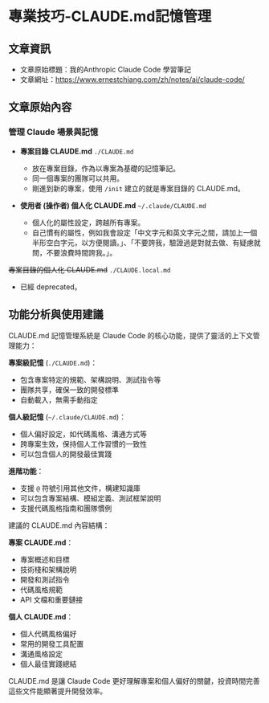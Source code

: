 # 專業技巧-CLAUDE.md記憶管理

## 文章資訊
- 文章原始標題：我的Anthropic Claude Code 學習筆記
- 文章網址：https://www.ernestchiang.com/zh/notes/ai/claude-code/

## 文章原始內容

### 管理 Claude 場景與記憶

- **專案目錄 CLAUDE.md** `./CLAUDE.md`
  - 放在專案目錄，作為以專案為基礎的記憶筆記。
  - 同一個專案的團隊可以共用。
  - 剛進到新的專案，使用 `/init` 建立的就是專案目錄的 CLAUDE.md。

- **使用者 (操作者) 個人化 CLAUDE.md** `~/.claude/CLAUDE.md`
  - 個人化的屬性設定，跨越所有專案。
  - 自己慣有的屬性，例如我會設定「中文字元和英文字元之間，請加上一個半形空白字元，以方便閱讀。」、「不要誇我，驗證過是對就去做、有疑慮就問，不要浪費時間誇我。」。

~~專案目錄的個人化 CLAUDE.md~~ `./CLAUDE.local.md`
- 已經 deprecated。

## 功能分析與使用建議

CLAUDE.md 記憶管理系統是 Claude Code 的核心功能，提供了靈活的上下文管理能力：

**專案級記憶** (`./CLAUDE.md`)：
- 包含專案特定的規範、架構說明、測試指令等
- 團隊共享，確保一致的開發標準
- 自動載入，無需手動指定

**個人級記憶** (`~/.claude/CLAUDE.md`)：
- 個人偏好設定，如代碼風格、溝通方式等
- 跨專案生效，保持個人工作習慣的一致性
- 可以包含個人的開發最佳實踐

**進階功能**：
- 支援 `@` 符號引用其他文件，構建知識庫
- 可以包含專案結構、模組定義、測試框架說明
- 支援代碼風格指南和團隊慣例

建議的 CLAUDE.md 內容結構：

**專案 CLAUDE.md**：
- 專案概述和目標
- 技術棧和架構說明
- 開發和測試指令
- 代碼風格規範
- API 文檔和重要鏈接

**個人 CLAUDE.md**：
- 個人代碼風格偏好
- 常用的開發工具配置
- 溝通風格設定
- 個人最佳實踐總結

CLAUDE.md 是讓 Claude Code 更好理解專案和個人偏好的關鍵，投資時間完善這些文件能顯著提升開發效率。